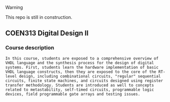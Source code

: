  > [!WARNING]
> This repo is still in construction.
## COEN313 Digital Design II

### Course description
```
In this course, students are exposed to a comprehensive overview of VHDL language and the synthesis process for the design of digital systems. First, students learn the hardware implementation of basic VHDL language constructs, then they are exposed to the core of the RT-level design, including combinational circuits, "regular" sequential circuits, finite state machines, and circuits designed using register transfer methodology. Students are introduced as well to concepts related to metastability, self-timed circuits, programmable logic devices, field programmable gate arrays and testing issues.
```
